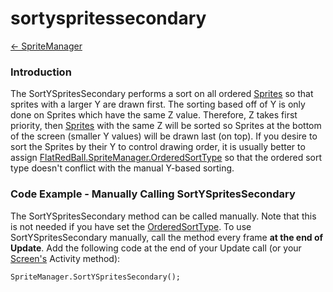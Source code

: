 # sortyspritessecondary

[<- SpriteManager](../../../frb/docs/index.php)

### Introduction

The SortYSpritesSecondary performs a sort on all ordered [Sprites](../../../frb/docs/index.php) so that sprites with a larger Y are drawn first. The sorting based off of Y is only done on Sprites which have the same Z value. Therefore, Z takes first priority, then [Sprites](../../../frb/docs/index.php) with the same Z will be sorted so Sprites at the bottom of the screen (smaller Y values) will be drawn last (on top). If you desire to sort the Sprites by their Y to control drawing order, it is usually better to assign [FlatRedBall.SpriteManager.OrderedSortType](../../../frb/docs/index.php) so that the ordered sort type doesn't conflict with the manual Y-based sorting.

### Code Example - Manually Calling SortYSpritesSecondary

The SortYSpritesSecondary method can be called manually. Note that this is not needed if you have set the [OrderedSortType](../../../documentation/api/flatredball/spritemanager/orderedsorttype.md). To use SortYSpritesSecondary manually, call the method every frame **at the end of Update**. Add the following code at the end of your Update call (or your [Screen's](../../../frb/docs/index.php) Activity method):

```
SpriteManager.SortYSpritesSecondary();
```
